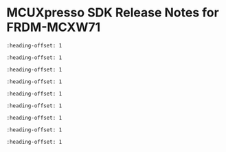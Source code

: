 # MCUXpresso SDK Release Notes for FRDM-MCXW71


```{include} topics/overview.md
:heading-offset: 1
```
```{include} topics/mcuxpresso_sdk.md
:heading-offset: 1
```
```{include} topics/development_tools.md
:heading-offset: 1
```
```{include} topics/supported_development_systems.md
:heading-offset: 1
```
```{include} topics/mcuxpresso_sdk_release_package.md
:heading-offset: 1
```
```{include} ../../../release/commonrn/topics/release_contents.md
:heading-offset: 1
```
```{include} topics/what_is_new.md
:heading-offset: 1
```
```{include} topics/known_issues.md
:heading-offset: 1
```
```{include} topics/zigbee_pro_2023_dynamic_link_key_negotiation.md
:heading-offset: 1
```